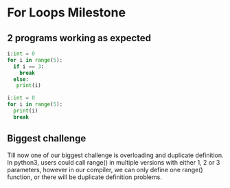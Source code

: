 # For Loops Milestone

## 2 programs working as expected

```python
i:int = 0
for i in range(5):
  if i == 3:
    break
  else:
   print(i)
```
   
```python
i:int = 0
for i in range(5):
  print(i)
  break
```
## Biggest challenge

Till now one of our biggest challenge is overloading and duplicate definition. In python3, users could call range() in multiple versions with either 1, 2 or 3 parameters, however in our compiler, we can only define one range() function, or there will be duplicate definition problems.


